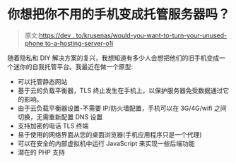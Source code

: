 # 你想把你不用的手机变成托管服务器吗？

> 原文:[https://dev . to/krusenas/would-you-want-to-turn-your-unused-phone to-a-hosting-server-o1i](https://dev.to/krusenas/would-you-want-to-turn-your-unused-phone-into-a-hosting-server-o1i)

随着隐私和 DIY 解决方案的复兴，我想知道有多少人会想把他们的旧手机变成一个迷你的自我托管平台。我最近在做一个原型:

*   可以托管静态网站
*   基于云的负载平衡器，TLS 终止发生在手机上，以保护服务器免受数据通过它的影响。
*   由于云负载平衡器设置-不需要 IP/防火墙配置，手机可以在 3G/4G/wifi 之间切换，无需重新配置 DNS 设置
*   支持加密的电话 TLS 终端
*   易于使用的网络界面从您的桌面浏览器(手机应用程序只是一个代理)
*   可以在安全的内部虚拟机中运行 JavaScript 来实现一些后端功能
*   潜在的 PHP 支持